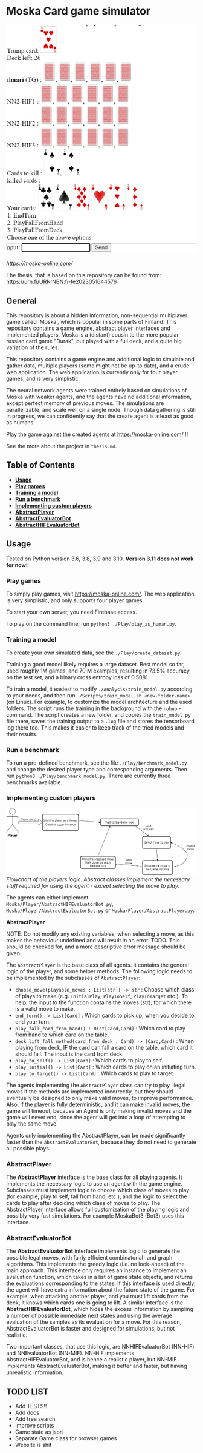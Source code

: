# Moska Card game simulator

![moska-online](moska-online.png)

*https://moska-online.com/*

The thesis, that is based on this repository can be found from: https://urn.fi/URN:NBN:fi-fe2023051644576

## **General** <!-- omit in toc -->
This repository is about a hidden information, non-sequential multiplayer game called 'Moska', which is popular in some parts of Finland. This repository contains a game engine, abstract player interfaces and implemented players. Moska is a (distant) cousin to the more popular russian card game "Durak", but played with a full deck, and a quite big variation of the rules.

This repository contains a game engine and additional logic to simulate and gather data, multiple players (some might not be up-to date), and a crude web application. The web application is currently only for four player games, and is very simplistic.

The neural network agents were trained entirely based on simulations of Moska with weaker agents, and the agents have no additional information, except perfect memory of previous moves. The simulations are parallelizable, and scale well on a single node. Though data gathering is still in progress, we can confidently say that the create agent is atleast as good as humans.

Play the game against the created agents at https://moska-online.com/ !!

See the more about the project in `thesis.md`.

## Table of Contents <!-- omit in toc -->
- [**Usage**](#usage)
- [**Play games**](#play-games)
- [**Training a model**](#training-a-model)
- [**Run a benchmark**](#run-a-benchmark)
- [**Implementing custom players**](#implementing-custom-players)
- [**AbstractPlayer**](#abstractplayer)
- [**AbstractEvaluatorBot**](#abstractevaluatorbot)
- [**AbstractHIFEvaluatorBot**](#abstracthifevaluatorbot)

## **Usage** <!-- omit in toc -->
Tested on Python version 3.6, 3.8, 3.9 and 3.10. **Version 3.11 does not work for now!**

### **Play games**
To simply play games, visit https://moska-online.com/. The web application is very simplistic, and only supports four player games.

To start your own server, you need Firebase access.

To play on the command line, run `python3 ./Play/play_as_human.py`.


### **Training a model**
To create your own simulated data, see the `./Play/create_dataset.py`.

Training a good model likely requires a large dataset. Best model so far, used roughly 1M games, and 70 M examples, resulting in 73.5% accuracy on the test set, and a binary cross entropy loss of 0.5081.

To train a model, it easiest to modify `./Analysis/train_model.py` according to your needs, and then run `./Scripts/train_model.sh <new-folder-name>` (on Linux). For example, to customize the model architecture and the used folders. The script runs the training in the background with the `nohup` -command. The script creates a new folder, and copies the `train_model.py` file there, saves the training output to a `.log` file and stores the tensorboard log there too. This makes it easier to keep track of the tried models and their results.

### **Run a benchmark**
To run a pre-defined benchmark, see the file `./Play/benchmark_model.py` and change the desired player type and corresponding arguments. Then run `python3 ./Play/benchmark_model.py`. There are currently three benchmarks available.

### **Implementing custom players**

![player-flowchart](./img/player-diagram.png)
*Flowchart of the players logic. Abstract classes implement the necessary stuff required for using the agent - except selecting the move to play.*

The agents can either implement `Moska/Player/AbstractHIFEvaluatorBot.py`, `Moska/Player/AbstractEvaluatorBot.py` or `Moska/Player/AbstractPlayer.py`.

**AbstractPlayer**

NOTE: Do not modify any existing variables, when selecting a move, as this makes the behaviour undefined and will result in an error.
TODO: This should be checked for, and a more descriptive error message should be given.

The `AbstractPlayer` is the base class of all agents. It contains the general logic of the player, and some helper methods. The following logic needs to be implemented by the subclasses of `AbstractPlayer`:
- `choose_move(playable_moves : List[str]) -> str` : Choose which class of plays to make (e.g. `InitialPlay`, `PlayToSelf`, `PlayToTarget` etc.). To help, the input to the function contains the moves (str), for which there is a valid move to make.
- `end_turn() -> List[Card]` : Which cards to pick up, when you decide to end your turn.
- `play_fall_card_from_hand() : Dict[Card,Card]` : Which card to play from hand to which card on the table.
- `deck_lift_fall_method(card_from_deck : Card) -> (Card,Card)` : When playing from deck, IF the card can fall a card on the table, which card it should fall. The input is the card from deck.
- `play_to_self() -> List[Card]` : Which cards to play to self.
- `play_initial() -> List[Card]` : Which cards to play on an initiating turn.
- `play_to_target() -> List[Card]` : Which cards to play to target.

The agents implementing the `AbstractPlayer` class can try to play illegal moves if the methods are implemented incorrectly, but they should eventually be designed to only make valid moves, to improve performance. Also, if the player is fully deterministic, and it can make invalid moves, the game will timeout, because an Agent is only making invalid moves and the game will never end, since the agent will get into a loop of attempting to play the same move.

Agents only implementing the AbstractPlayer, can be made significantly faster than the `AbstractEvaluatorBot`, because they do not need to generate all possible plays.


### **AbstractPlayer**

The **AbstractPlayer** interface is the base class for all playing
agents. It implements the necessary logic to use an agent with the game
engine. Subclasses must implement logic to choose which class of moves
to play (for example, play to self, fall from hand, etc.), and the logic
to select the cards to play after deciding which class of moves to play.
The AbstractPlayer interface allows full customization of the playing
logic and possibly very fast simulations. For example MoskaBot3 (Bot3)
uses this interface.

### **AbstractEvaluatorBot**

The **AbstractEvaluatorBot** interface implements logic to generate the
possible legal moves, with fairly efficient combinatorial- and graph
algorithms. This implements the greedy logic (i.e. no look-ahead) of the
main approach. This interface only requires an instance to implement an
evaluation function, which takes in a list of game state objects, and
returns the evaluations corresponding to the states. If this interface
is used directly, the agent will have extra information about the future
state of the game. For example, when attacking another player, and you
must lift cards from the deck, it knows which cards one is going to
lift. A similar interface is the **AbstractHIFEvaluatorBot**, which
hides the excess information by sampling a number of possible immediate
next states and using the average evaluation of the samples as its
evaluation for a move. For this reason, AbstractEvaluatorBot is faster
and designed for simulations, but not realistic.

Two important classes, that use this logic, are NNHIFEvaluatorBot
(NN-HIF) and NNEvaluatorBot (NN-MIF). NN-HIF implements
AbstractHIFEvaluatorBot, and is hence a realistic player, but NN-MIF
implements AbstractEvaluatorBot, making it better and faster, but having
unrealistic information.


## TODO LIST
- Add TESTS!!
- Add docs
- Add tree search
- Improve scripts
- Game state as json
- Separate Game class for browser games
- Website is shit
